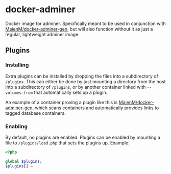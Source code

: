 # docker-adminer

Docker image for adminer. Specifically meant to be used in conjunction with
[MaienM/docker-adminer-gen](https://github.com/MaienM/docker-adminer-gen), but will also function without it as
just a regular, lightweight adminer image.

## Plugins

### Installing

Extra plugins can be installed by dropping the files into a subdirectory of `/plugins`. This can either be done by
just mounting a directory from the host into a subdirectory of `/plugins`, or by another container linked with
`--volumes-from` that automatically sets up a plugin.

An example of a container proving a plugin like this is
[MaienM/docker-adminer-gen](https://github.com/MaienM/docker-adminer-gen), which scans containers and automatically
provides links to tagged database containers.

### Enabling

By default, no plugins are enabled. Plugins can be enabled by mounting a file to `/plugins/load.php` that sets the plugins up. Example:

```php
<?php

global $plugins;
$plugins[] = 
```
